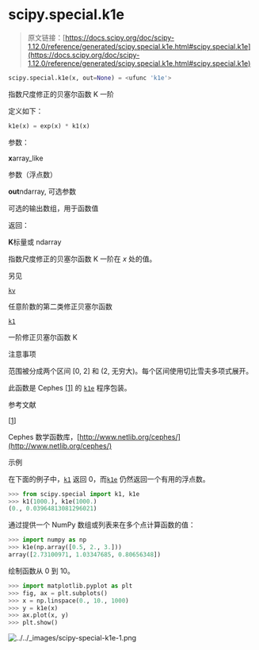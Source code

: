 # scipy.special.k1e

> 原文链接：[https://docs.scipy.org/doc/scipy-1.12.0/reference/generated/scipy.special.k1e.html#scipy.special.k1e](https://docs.scipy.org/doc/scipy-1.12.0/reference/generated/scipy.special.k1e.html#scipy.special.k1e)

```py
scipy.special.k1e(x, out=None) = <ufunc 'k1e'>
```

指数尺度修正的贝塞尔函数 K 一阶

定义如下：

```py
k1e(x) = exp(x) * k1(x) 
```

参数：

**x**array_like

参数（浮点数）

**out**ndarray, 可选参数

可选的输出数组，用于函数值

返回：

**K**标量或 ndarray

指数尺度修正的贝塞尔函数 K 一阶在 *x* 处的值。

另见

[`kv`](scipy.special.kv.html#scipy.special.kv "scipy.special.kv")

任意阶数的第二类修正贝塞尔函数

[`k1`](scipy.special.k1.html#scipy.special.k1 "scipy.special.k1")

一阶修正贝塞尔函数 K

注意事项

范围被分成两个区间 [0, 2] 和 (2, 无穷大)。每个区间使用切比雪夫多项式展开。

此函数是 Cephes [[1]](#rdc0ec9c3e6a2-1) 的 [`k1e`](#scipy.special.k1e "scipy.special.k1e") 程序包装。

参考文献

[[1](#id1)]

Cephes 数学函数库，[http://www.netlib.org/cephes/](http://www.netlib.org/cephes/)

示例

在下面的例子中，[`k1`](scipy.special.k1.html#scipy.special.k1 "scipy.special.k1") 返回 0，而[`k1e`](#scipy.special.k1e "scipy.special.k1e") 仍然返回一个有用的浮点数。

```py
>>> from scipy.special import k1, k1e
>>> k1(1000.), k1e(1000.)
(0., 0.03964813081296021) 
```

通过提供一个 NumPy 数组或列表来在多个点计算函数的值：

```py
>>> import numpy as np
>>> k1e(np.array([0.5, 2., 3.]))
array([2.73100971, 1.03347685, 0.80656348]) 
```

绘制函数从 0 到 10。

```py
>>> import matplotlib.pyplot as plt
>>> fig, ax = plt.subplots()
>>> x = np.linspace(0., 10., 1000)
>>> y = k1e(x)
>>> ax.plot(x, y)
>>> plt.show() 
```

![../../_images/scipy-special-k1e-1.png](../Images/c3121ca1a953810b76e36f497f3969d3.png)
